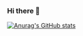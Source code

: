 ### Hi there 👋
[![Anurag's GitHub stats](https://github-readme-stats.vercel.app/api?username=aeff60)](https://github.com/anuraghazra/github-readme-stats)


<!--
**aeff60/aeff60** is a ✨ _special_ ✨ repository because its `README.md` (this file) appears on your GitHub profile.

Here are some ideas to get you started:

- 🔭 I’m currently working on ...
- 🌱 I’m currently learning ...
- 👯 I’m looking to collaborate on ...
- 🤔 I’m looking for help with ...
- 💬 Ask me about ...
- 📫 How to reach me: ...
- 😄 Pronouns: ...
- ⚡ Fun fact: ...
-->
